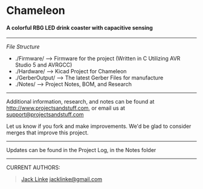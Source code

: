 # Chameleon #
#### A colorful RBG LED drink coaster with capacitive sensing ####

---

*File Structure*

* ./Firmware/ --> Firmware for the project (Written in C Utilizing AVR Studio 5 and AVRGCC)
* ./Hardware/ --> Kicad Project for Chameleon
* ./GerberOutput/ --> The latest Gerber Files for manufacture
* ./Notes/ --> Project Notes, BOM, and Research

---

Additional information, research, and notes can be found at http://www.projectsandstuff.com, or email us at support@projectsandstuff.com

Let us know if you fork and make improvements. We'd be glad to consider merges that improve this project.

---

Updates can be found in the Project Log, in the Notes folder

---

CURRENT AUTHORS:

> [Jack Linke](http://www.jacklinke.com)
jacklinke@gmail.com
